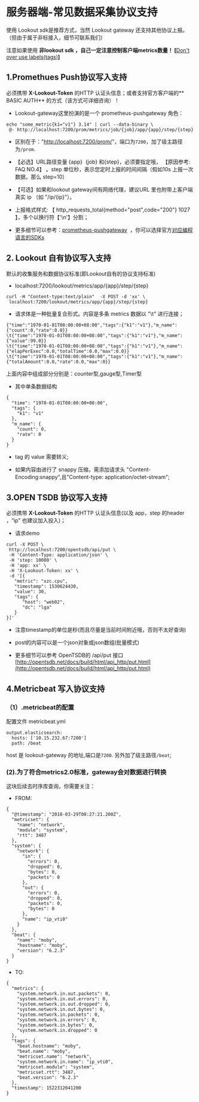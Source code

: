 # 服务器端-常见数据采集协议支持

使用 Lookout sdk是推荐方式，当然 Lookout gateway 还支持其他协议上报。 （但由于属于非标接入，细节可联系我们）

注意如果使用 **非lookout sdk ，自己一定注意控制客户端metrics数量！ [**[Don't over use labels(tags)](https://prometheus.io/docs/practices/instrumentation/#do-not-overuse-labels)**]**

<a name="2lgmdk"></a>
## [](#2lgmdk) 1.Promethues Push协议写入支持
必须携带 **X-Lookout-Token** 的HTTP 认证头信息；或者支持官方客户端的** BASIC AUTH** 的方式（该方式可详细咨询）！

- Lookout-gateway这里扮演的是一个 prometheus-pushgateway 角色：


```
echo "some_metric{k1="v1"} 3.14" | curl --data-binary \
 @- http://localhost:7200/prom/metrics/job/{job}/app/{app}/step/{step}
```

- 区别在于："[http://localhost:7200/prom/](http://localhost:7200/prom/)"，端口为`7200`，加了级主路径为`/prom`.

- 【必选】URL路径变量 {app}  {job} 和{step}，必须要指定哦， 【原因参考: FAQ NO.4】 。step 单位秒，表示您定时上报的时间间隔（假如10s 上报一次数据，那么 step=10）

- 【可选】如果和lookout gateway间有网络代理，建议URL 里也附带上客户端真实 ip （如 "/ip/{ip}"）。

- 上报格式样式: 【 http_requests_total{method="post",code="200"} 1027 】，多个以换行符【'\n'】分割；

- 更多细节可以参考：[prometheus-pushgateway](https://github.com/prometheus/pushgateway)  ，你可以选择官方[对应编程语言的SDKs](https://prometheus.io/docs/instrumenting/clientlibs/)


<a name="elv4at"></a>
## [](#elv4at)2. Lookout 自有协议写入支持

默认的收集服务和数据协议标准(即Lookout自有的协议支持标准)

- localhost:7200/lookout/metrics/app/{app}/step/{step}


```
curl -H "Content-type:text/plain"  -X POST -d 'xx' \
 localhost:7200/lookout/metrics/app/{app}/step/{step}
```

- 请求体是一种批量复合形式。内容是多条 metrics 数据以 "\t" 进行连接；


```
{"time":"1970-01-01T08:00:00+08:00","tags":{"k1":"v1"},"m_name":{"count":0,"rate":0.0}}
\t{"time":"1970-01-01T08:00:00+08:00","tags":{"k1":"v1"},"m_name":{"value":99.0}}
\t{"time":"1970-01-01T08:00:00+08:00","tags":{"k1":"v1"},"m_name":{"elapPerExec":0.0,"totalTime":0.0,"max":0.0}}
\t{"time":"1970-01-01T08:00:00+08:00","tags":{"k1":"v1"},"m_name":{"totalAmount":0.0,"rate":0.0,"max":0}}
```
上面内容中组成部分分别是：counter型,gauge型,Timer型

- 其中单条数据结构

```
{
  "time": "1970-01-01T08:00:00+08:00",
  "tags": {
    "k1": "v1"
  },
  "m_name": {
    "count": 0,
    "rate": 0
  }
}
```

- tag 的 value 需要转义;

- 如果内容由进行了 snappy 压缩，需添加请求头 "Content-Encoding:snappy",且"Content-type: application/octet-stream";



<a name="rdh1vi"></a>
## [](#rdh1vi) 3.OPEN TSDB 协议写入支持
必须携带 **X-Lookout-Token** 的HTTP 认证头信息(以及 app，step 的header ，“ip” 也建议加入投入)；

- 请求demo


```
curl -X POST \
 http://localhost:7200/opentsdb/api/put \
 -H 'Content-Type: application/json' \
 -H 'step: 10000' \
 -H 'app: xx' \
 -H 'X-Lookout-Token: xx' \
 -d '[{
   "metric": "xzc.cpu",
   "timestamp": 1530624430,
   "value": 30,
   "tags": {
      "host": "web02",
      "dc": "lga"
   }
}]'
```

- 注意timestamp的单位是秒(而且尽量是当前时间附近哦，否则不太好查询)

- post的内容可以是一个json对象或json数组(批量模式)

- 更多细节可以参考 OpenTSDB的 /api/put 接口 [http://opentsdb.net/docs/build/html/api_http/put.html](http://opentsdb.net/docs/build/html/api_http/put.html)


<a name="v1y8oo"></a>
## [](#v1y8oo) 4.Metricbeat 写入协议支持

<a name="gs2pam"></a>
### [](#gs2pam)（1）.metricbeat的配置

配置文件 metricbeat.yml

```
output.elasticsearch:
  hosts: ['10.15.232.67:7200']
  path: /beat
```
host 是 lookout-gateway 的地址,端口是`7200`. 另外加了级主路径`/beat`;
<a name="iy7bkq"></a>
### [](#iy7bkq)(2).为了符合metrics2.0标准，gateway会对数据进行转换

这块后续去时序库查询，你需要关注：

- FROM:

```
{
  "@timestamp": "2018-03-29T08:27:21.200Z",
  "metricset": {
    "name": "network",
    "module": "system",
    "rtt": 3487
  },
  "system": {
    "network": {
      "in": {
        "errors": 0,
        "dropped": 0,
        "bytes": 0,
        "packets": 0
      },
      "out": {
        "errors": 0,
        "dropped": 0,
        "packets": 0,
        "bytes": 0
      },
      "name": "ip_vti0"
    }
  },
  "beat": {
    "name": "moby",
    "hostname": "moby",
    "version": "6.2.3"
  }
}
```

- TO:


```
{
  "metrics": {
    "system.network.in.out.packets": 0,
    "system.network.in.out.errors": 0,
    "system.network.in.out.dropped": 0,
    "system.network.in.out.bytes": 0,
    "system.network.in.packets": 0,
    "system.network.in.errors": 0,
    "system.network.in.bytes": 0,
    "system.network.in.dropped": 0
  },
  "tags": {
    "beat.hostname": "moby",
    "beat.name": "moby",
    "metricset.name": "network",
    "system.network.in.name": "ip_vti0",
    "metricset.module": "system",
    "metricset.rtt": 3487,
    "beat.version": "6.2.3"
  },
  "timestamp": 1522312041200
}
```


